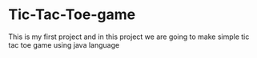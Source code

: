 # Tic-Tac-Toe-game
This is my first project and in this project we are going to make simple tic tac toe game using java language
